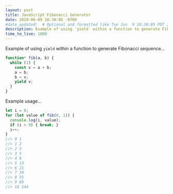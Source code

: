 ```yaml
---
layout: post
title: JavaScript Fibonacci Generator
date: 2020-06-09 10:30:05 -0700
#date_updated:  # Optional and formatted like Tue Jun  9 10:30:05 PDT 2020 above
description: Example of using `yield` within a function to generate Fibonacci sequence
time_to_live: 1800
---
```




Example of using `yield` within a function to generate Fibonacci sequence...


```javascript
function* fib(a, b) {
  while (1) {
    const v = a + b;
    a = b;
    b = v;
    yield v;
  }
}
```


Example usage...


```javascript
let i = 0;
for (let value of fib(0, 1)) {
  console.log(i, value);
  if (i > 9) { break; }
  i++;
}
//> 0 1
//> 1 2
//> 2 3
//> 3 5
//> 4 8
//> 5 13
//> 6 21
//> 7 34
//> 8 55
//> 9 89
//> 10 144
```
